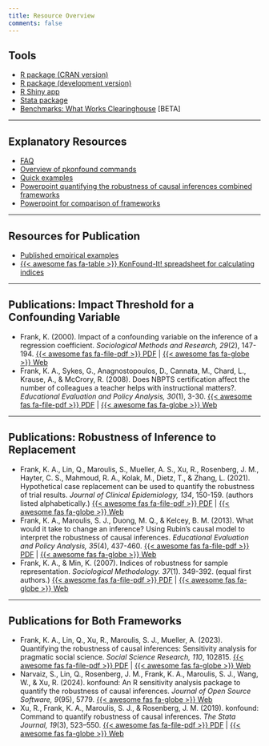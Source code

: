 ```yaml
---
title: Resource Overview
comments: false
---
```




## Tools

- [R package (CRAN version)](https://CRAN.R-project.org/package=konfound)
- [R package (development version)](https://github.com/konfound-project/konfound)
- [R Shiny app](https://konfound-project.shinyapps.io/konfound-it/)
- [Stata package](https://doi.org/10.1177/1536867X19874223)
- [Benchmarks: What Works Clearinghouse](https://konfound-project.shinyapps.io/wwc-sensitivity-benchmark/) [BETA]

---

## Explanatory Resources

- [FAQ](/page/faq)
- [Overview of pkonfound commands](https://www.dropbox.com/s/33zkk861g04hocf/Overview%20of%20Konfound%20commands%20with%20inputs%20and%20outputs.docx?dl=0)    
- [Quick examples](https://drive.google.com/file/d/1qbRx2penqzb7kEJkxJD3ARf26CjXMhzg/view)    
- [Powerpoint quantifying the robustness of causal inferences combined frameworks](https://www.dropbox.com/s/o67e7w2sm8uww18/quantifying%20the%20robustness%20of%20causal%20inferences%20combined%20frameworks%20for%20stat%20horizons%20distribute.pptx?dl=0)    
- [Powerpoint for comparison of frameworks](https://www.dropbox.com/s/8t6x00mokkljksh/quantifying%20the%20robustness%20of%20causal%20inferences%20%20comparison%20of%20frameworks.pptx?dl=0)    

---

## Resources for Publication

- [Published empirical examples](https://www.dropbox.com/s/bc4ert79kgbsac4/Examples%20of%20applications%20of%20indices%20for%20quantifying%20the%20robustness%20of%20causal%20inferences.docx?dl=0)
- [{{< awesome fas fa-table >}} KonFound-It! spreadsheet for calculating indices](https://www.dropbox.com/s/accoz5xu82vy27v/KonFound-it%21%20enhanced.xlsx?dl=0)

---

## Publications: Impact Threshold for a Confounding Variable

- Frank, K. (2000). Impact of a confounding variable on the inference of a regression coefficient. *Sociological Methods and Research, 29*(2), 147-194. [{{< awesome fas fa-file-pdf >}} PDF](https://drive.google.com/file/d/1F7oGYZ8SS8hnZxSI3Dch_w65Qz6KIRdI/view) | [{{< awesome fas fa-globe >}} Web](https://doi.org/10.1177/0049124100029002001)
- Frank, K. A., Sykes, G., Anagnostopoulos, D., Cannata, M., Chard, L., Krause, A., & McCrory, R. (2008). Does NBPTS certification affect the number of colleagues a teacher helps with instructional matters?. *Educational Evaluation and Policy Analysis, 30*(1), 3-30. [{{< awesome fas fa-file-pdf >}} PDF](https://drive.google.com/file/d/1aOvAXEVnQCe9-dbWkgTqtq56Y3Z1tpkg/view) | [{{< awesome fas fa-globe >}} Web](https://doi.org/10.3102/0162373707313781)

---

## Publications: Robustness of Inference to Replacement 

- Frank, K. A., Lin, Q., Maroulis, S., Mueller, A. S., Xu, R., Rosenberg, J. M., Hayter, C. S., Mahmoud, R. A., Kolak, M., Dietz, T., & Zhang, L. (2021). Hypothetical case replacement can be used to quantify the robustness of trial results. *Journal of Clinical Epidemiology, 134*, 150-159. (authors listed alphabetically.) [{{< awesome fas fa-file-pdf >}} PDF](https://www.dropbox.com/s/2dzkvalwmgr5v5z/Hypothetical%20case%20replacement%20can%20be%20used%20to%20quantify%20the%20robustness%20of%20trial%20results%20submit.docx?dl=0) | [{{< awesome fas fa-globe >}} Web](https://doi.org/10.1016/j.jclinepi.2021.01.025)
- Frank, K. A., Maroulis, S. J., Duong, M. Q., & Kelcey, B. M. (2013). What would it take to change an inference? Using Rubin’s causal model to interpret the robustness of causal inferences. *Educational Evaluation and Policy Analysis, 35*(4), 437-460. [{{< awesome fas fa-file-pdf >}} PDF](https://drive.google.com/file/d/1aGhxGjvMvEPVAgOA8rrxvA97uUO5TTMe/view) | [{{< awesome fas fa-globe >}} Web](https://doi.org/10.3102/0162373713493129)
- Frank, K. A., & Min, K. (2007). Indices of robustness for sample representation. *Sociological Methodology. 37*(1). 349-392. (equal first authors.) [{{< awesome fas fa-file-pdf >}} PDF](https://www.dropbox.com/s/o0rmduhe8pj3khd/INDICES%20OF%20ROBUSTNESS%20FOR%20SAMPLE%20REPRESENTATION.pdf?dl=0) | [{{< awesome fas fa-globe >}} Web](https://doi.org/10.1111/j.1467-9531.2007.00186.x)

---

## Publications for Both Frameworks

- Frank, K. A., Lin, Q., Xu, R., Maroulis, S. J., Mueller, A. (2023). Quantifying the robustness of causal inferences: Sensitivity analysis for pragmatic social science. *Social Science Research, 110*, 102815. [{{< awesome fas fa-file-pdf >}} PDF](https://www.dropbox.com/s/rn8a4jbxtiynefh/Quantifying%20the%20Robustness%20of%20Causal%20Inferences%20Frank%20SSR%20final.pdf?dl=0) | [{{< awesome fas fa-globe >}} Web](https://doi.org/10.1016/j.ssresearch.2022.102815)
- Narvaiz, S., Lin, Q., Rosenberg, J. M., Frank, K. A., Maroulis, S. J., Wang, W., & Xu, R. (2024). konfound: An R sensitivity analysis package to quantify the robustness of causal inferences. *Journal of Open Source Software, 9*(95), 5779. [{{< awesome fas fa-globe >}} Web](https://doi.org/10.21105/joss.05779)
- Xu, R., Frank, K. A., Maroulis, S. J., & Rosenberg, J. M. (2019). konfound: Command to quantify robustness of causal inferences. *The Stata Journal, 19*(3), 523–550. [{{< awesome fas fa-file-pdf >}} PDF](https://www.researchgate.net/profile/Ran-Xu-6/publication/335956720_konfound_Command_to_quantify_robustness_of_causal_inferences/links/5e49a3d2a6fdccd965ac3564/konfound-Command-to-quantify-robustness-of-causal-inferences.pdf) | [{{< awesome fas fa-globe >}} Web](https://doi.org/10.1177/1536867X19874223)
